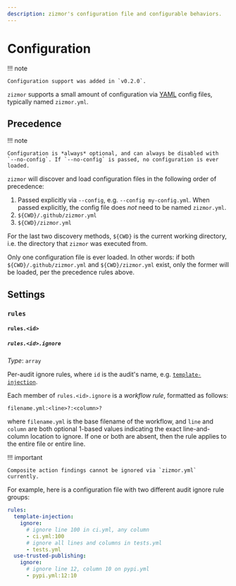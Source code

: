 ```yaml
---
description: zizmor's configuration file and configurable behaviors.
---
```


# Configuration

!!! note

    Configuration support was added in `v0.2.0`.

`zizmor` supports a small amount of configuration via [YAML] config files,
typically named `zizmor.yml`.

[YAML]: https://learnxinyminutes.com/docs/yaml/

## Precedence

!!! note

    Configuration is *always* optional, and can always be disabled with
    `--no-config`. If `--no-config` is passed, no configuration is ever loaded.

`zizmor` will discover and load
configuration files in the following order of precedence:

1. Passed explicitly via `--config`, e.g. `--config my-config.yml`. When passed
   explicitly, the config file does *not* need to be named `zizmor.yml`.
1. `${CWD}/.github/zizmor.yml`
1. `${CWD}/zizmor.yml`

For the last two discovery methods, `${CWD}` is the current working directory,
i.e. the directory that `zizmor` was executed from.

Only one configuration file is ever loaded. In other words: if both
`${CWD}/.github/zizmor.yml` and `${CWD}/zizmor.yml` exist, only the former
will be loaded, per the precedence rules above.

## Settings

### `rules`

#### `rules.<id>`

##### `rules.<id>.ignore`

_Type_: `array`

Per-audit ignore rules, where `id` is the audit's name, e.g.
[`template-injection`](./audits.md#template-injection).

Each member of `rules.<id>.ignore` is a *workflow rule*, formatted as follows:

```
filename.yml:<line>?:<column>?
```

where `filename.yml` is the base filename of the workflow, and `line` and
`column` are both optional 1-based values indicating the exact line-and-column
location to ignore. If one or both are absent, then the rule applies to the
entire file or entire line.

!!! important

    Composite action findings cannot be ignored via `zizmor.yml` currently.

For example, here is a configuration file with two different audit ignore
rule groups:

```yaml title="zizmor.yml"
rules:
  template-injection:
    ignore:
      # ignore line 100 in ci.yml, any column
      - ci.yml:100
      # ignore all lines and columns in tests.yml
      - tests.yml
  use-trusted-publishing:
    ignore:
      # ignore line 12, column 10 on pypi.yml
      - pypi.yml:12:10
```
